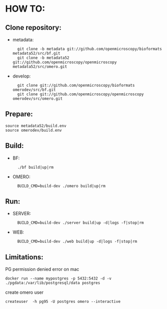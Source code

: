 HOW TO:
=======

Clone repository:
-----------------

- metadata:

        git clone -b metadata git://github.com/openmicroscopy/bioformats metadata52/src/bf.git
        git clone -b metadata52 git://github.com/openmicroscopy/openmicroscopy metadata52/src/omero.git

- develop:

        git clone git://github.com/openmicroscopy/bioformats omerodev/src/bf.git
        git clone git://github.com/openmicroscopy/openmicroscopy omerodev/src/omero.git


Prepare:
--------

    source metadata52/build.env
    source omerodev/build.env


Build:
------

- BF:

        ./bf build|up|rm

- OMERO:

        BUILD_CMD=build-dev ./omero build|up|rm

Run:
----

- SERVER:

        BUILD_CMD=build-dev ./server build|up -d|logs -f|stop|rm

- WEB:

        BUILD_CMD=build-dev ./web build|up -d|logs -f|stop|rm


Limitations:
------------

PG permission denied error on mac

    docker run --name mypostgres -p 5432:5432 -d -v ./pgdata:/var/lib/postgresql/data postgres

create omero user

    createuser  -h pg95 -U postgres omero --interactive
